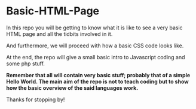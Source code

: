 # Basic-HTML-Page
In this repo you will be getting  to know what it is like to see a very basic HTML page and all the tidbits involved in it.

And furthermore, we will proceed with how a basic CSS code looks like.

At the end, the repo will give a small basic intro to Javascript coding and some php stuff. 

**Remember that all will contain very basic stuff; probably that of a simple Hello World. The main aim of the repo is not to teach coding but to show how the basic overview of the said languages work.**

Thanks for stopping by!
